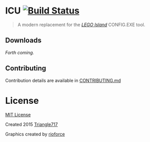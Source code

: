 # ICU [![Build Status](https://travis-ci.org/le717/ICU.svg)](https://travis-ci.org/le717/ICU) #

> A modern replacement for the [_LEGO Island_](http://en.wikipedia.org/wiki/Lego_Island) CONFIG.EXE tool.

## Downloads ##
_Forth coming._

## Contributing ##
Contribution details are available in [CONTRIBUTING.md](CONTRIBUTING.md)

# License #
[MIT License](LICENSE)

Created 2015 [Triangle717](http://le717.github.io)

Graphics created by [rioforce](http://rioforce.WordPress.com)
